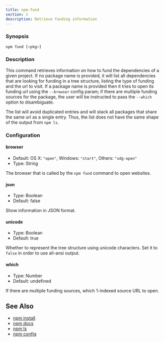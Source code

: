 ```yaml
---
title: npm-fund
section: 1
description: Retrieve funding information
---
```


### Synopsis

```bash
npm fund [<pkg>]
```

### Description

This command retrieves information on how to fund the dependencies of a
given project. If no package name is provided, it will list all
dependencies that are looking for funding in a tree structure, listing the
type of funding and the url to visit. If a package name is provided then it
tries to open its funding url using the `--browser` config param; if there
are multiple funding sources for the package, the user will be instructed
to pass the `--which` option to disambiguate.

The list will avoid duplicated entries and will stack all packages that
share the same url as a single entry. Thus, the list does not have the same
shape of the output from `npm ls`.

### Configuration

#### browser

* Default: OS X: `"open"`, Windows: `"start"`, Others: `"xdg-open"`
* Type: String

The browser that is called by the `npm fund` command to open websites.

#### json

* Type: Boolean
* Default: false

Show information in JSON format.

#### unicode

* Type: Boolean
* Default: true

Whether to represent the tree structure using unicode characters.
Set it to `false` in order to use all-ansi output.

#### which

* Type: Number
* Default: undefined

If there are multiple funding sources, which 1-indexed source URL to open.

## See Also

* [npm install](/commands/install)
* [npm docs](/commands/docs)
* [npm ls](/commands/ls)
* [npm config](/commands/config)
